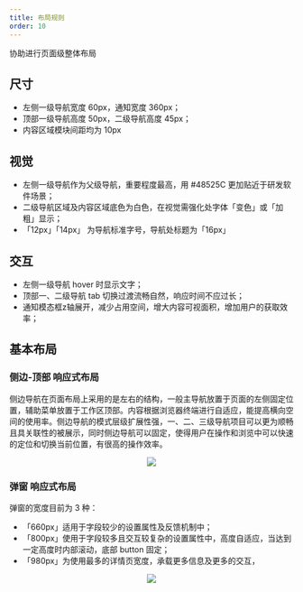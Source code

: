 ```yaml
---
title: 布局规则
order: 10
---
```


协助进行页面级整体布局

## 尺寸

- 左侧一级导航宽度 60px，通知宽度 360px；
- 顶部一级导航高度 50px，二级导航高度 45px；
- 内容区域模块间距均为 10px

## 视觉

- 左侧一级导航作为父级导航，重要程度最高，用 #48525C 更加贴近于研发软件场景；
- 二级导航区域及内容区域底色为白色，在视觉需强化处字体「变色」或「加粗」显示；
- 「12px」「14px」 为导航标准字号，导航处标题为「16px」

## 交互

- 左侧一级导航 hover 时显示文字；
- 顶部一、二级导航 tab 切换过渡流畅自然，响应时间不应过长；
- 通知模态框z轴展开，减少占用空间，增大内容可视面积，增加用户的获取效率；

## 基本布局

### 侧边-顶部 响应式布局

侧边导航在页面布局上采用的是左右的结构，一般主导航放置于页面的左侧固定位置，辅助菜单放置于工作区顶部。内容根据浏览器终端进行自适应，能提高横向空间的使用率。侧边导航的模式层级扩展性强，一、二、三级导航项目可以更为顺畅且具关联性的被展示，同时侧边导航可以固定，使得用户在操作和浏览中可以快速的定位和切换当前位置，有很高的操作效率。


<div align=center>
<img src="assets/images/layout/sidebar.png" />
</div>

### 弹窗 响应式布局

弹窗的宽度目前为 3 种：
- 「660px」适用于字段较少的设置属性及反馈机制中；
- 「800px」使用于字段较多且交互较复杂的设置属性中，高度自适应，当达到一定高度时内部滚动，底部 button 固定；
- 「980px」为使用最多的详情页宽度，承载更多信息及更多的交互，

<div align=center>
<img src="assets/images/layout/dialog.png" />
</div>

